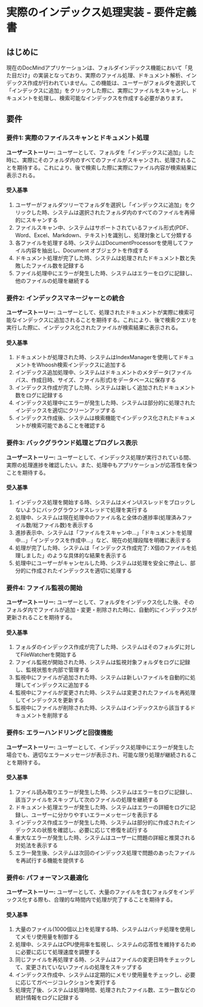 # 実際のインデックス処理実装 - 要件定義書

## はじめに

現在のDocMindアプリケーションは、フォルダインデックス機能において「見た目だけ」の実装となっており、実際のファイル処理、ドキュメント解析、インデックス作成が行われていません。この機能は、ユーザーがフォルダを選択して「インデックスに追加」をクリックした際に、実際にファイルをスキャンし、ドキュメントを処理し、検索可能なインデックスを作成する必要があります。

## 要件

### 要件1: 実際のファイルスキャンとドキュメント処理

**ユーザーストーリー:** ユーザーとして、フォルダを「インデックスに追加」した時に、実際にそのフォルダ内のすべてのファイルがスキャンされ、処理されることを期待する。これにより、後で検索した際に実際にファイル内容が検索結果に表示される。

#### 受入基準

1. ユーザーがフォルダツリーでフォルダを選択し「インデックスに追加」をクリックした時、システムは選択されたフォルダ内のすべてのファイルを再帰的にスキャンする
2. ファイルスキャン中、システムはサポートされているファイル形式(PDF、Word、Excel、Markdown、テキスト)を識別し、処理対象として分類する
3. 各ファイルを処理する時、システムはDocumentProcessorを使用してファイル内容を抽出し、Document オブジェクトを作成する
4. ドキュメント処理が完了した時、システムは処理されたドキュメント数と失敗したファイル数を記録する
5. ファイル処理中にエラーが発生した時、システムはエラーをログに記録し、他のファイルの処理を継続する

### 要件2: インデックスマネージャーとの統合

**ユーザーストーリー:** ユーザーとして、処理されたドキュメントが実際に検索可能なインデックスに追加されることを期待する。これにより、後で検索クエリを実行した際に、インデックス化されたファイルが検索結果に表示される。

#### 受入基準

1. ドキュメントが処理された時、システムはIndexManagerを使用してドキュメントをWhoosh検索インデックスに追加する
2. インデックス追加処理中、システムはドキュメントのメタデータ(ファイルパス、作成日時、サイズ、ファイル形式)をデータベースに保存する
3. インデックス作成が完了した時、システムは新しく追加されたドキュメント数をログに記録する
4. インデックス処理中にエラーが発生した時、システムは部分的に処理されたインデックスを適切にクリーンアップする
5. インデックス作成後、システムは検索機能でインデックス化されたドキュメントが検索可能であることを確認する

### 要件3: バックグラウンド処理とプログレス表示

**ユーザーストーリー:** ユーザーとして、インデックス処理が実行されている間、実際の処理進捗を確認したい。また、処理中もアプリケーションが応答性を保つことを期待する。

#### 受入基準

1. インデックス処理を開始する時、システムはメインUIスレッドをブロックしないようにバックグラウンドスレッドで処理を実行する
2. 処理中、システムは現在処理中のファイル名と全体の進捗率(処理済みファイル数/総ファイル数)を表示する
3. 進捗表示中、システムは「ファイルをスキャン中...」「ドキュメントを処理中...」「インデックスを作成中...」など、現在の処理段階を明確に表示する
4. 処理が完了した時、システムは「インデックス作成完了: X個のファイルを処理しました」のような具体的な結果を表示する
5. 処理中にユーザーがキャンセルした時、システムは処理を安全に停止し、部分的に作成されたインデックスを適切に処理する

### 要件4: ファイル監視の開始

**ユーザーストーリー:** ユーザーとして、フォルダをインデックス化した後、そのフォルダ内でファイルが追加・変更・削除された時に、自動的にインデックスが更新されることを期待する。

#### 受入基準

1. フォルダのインデックス作成が完了した時、システムはそのフォルダに対してFileWatcherを開始する
2. ファイル監視が開始された時、システムは監視対象フォルダをログに記録し、監視状態を内部で管理する
3. 監視中にファイルが追加された時、システムは新しいファイルを自動的に処理してインデックスに追加する
4. 監視中にファイルが変更された時、システムは変更されたファイルを再処理してインデックスを更新する
5. 監視中にファイルが削除された時、システムはインデックスから該当するドキュメントを削除する

### 要件5: エラーハンドリングと回復機能

**ユーザーストーリー:** ユーザーとして、インデックス処理中にエラーが発生した場合でも、適切なエラーメッセージが表示され、可能な限り処理が継続されることを期待する。

#### 受入基準

1. ファイル読み取りエラーが発生した時、システムはエラーをログに記録し、該当ファイルをスキップして次のファイルの処理を継続する
2. ドキュメント処理エラーが発生した時、システムはエラーの詳細をログに記録し、ユーザーに分かりやすいエラーメッセージを表示する
3. インデックス作成エラーが発生した時、システムは部分的に作成されたインデックスの状態を確認し、必要に応じて修復を試行する
4. 重大なエラーが発生した時、システムはユーザーに問題の詳細と推奨される対処法を表示する
5. エラー発生後、システムは次回のインデックス処理で問題のあったファイルを再試行する機能を提供する

### 要件6: パフォーマンス最適化

**ユーザーストーリー:** ユーザーとして、大量のファイルを含むフォルダをインデックス化する際も、合理的な時間内で処理が完了することを期待する。

#### 受入基準

1. 大量のファイル(1000個以上)を処理する時、システムはバッチ処理を使用してメモリ使用量を制御する
2. 処理中、システムはCPU使用率を監視し、システムの応答性を維持するために必要に応じて処理速度を調整する
3. 同じファイルを再処理する時、システムはファイルの変更日時をチェックして、変更されていないファイルの処理をスキップする
4. インデックス作成中、システムは定期的にメモリ使用量をチェックし、必要に応じてガベージコレクションを実行する
5. 処理完了後、システムは処理時間、処理されたファイル数、エラー数などの統計情報をログに記録する

